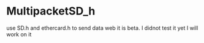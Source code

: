MultipacketSD_h
===============

use SD.h and ethercard.h to send data web 
it is beta. I didnot test it yet I will work on it 
